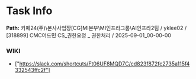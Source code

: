 # Task Info

**Path:** 카페24(주)\본사사업장\[CG]MI본부\MI인프라그룹\AI인프라2팀 / yklee02 / [318899] CMC어드민 CS_권한요청 _ 권한처리 / 2025-09-01_00-00-00

### WIKI
- ["https://slack.com/shortcuts/Ft06UF8MQD7C/cd823f872fc2735a115f4332543ffc2f"]

